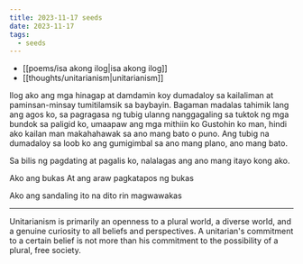 ```yaml
---
title: 2023-11-17 seeds
date: 2023-11-17
tags:
  - seeds
---
```

- [[poems/isa akong ilog|isa akong ilog]]
- [[thoughts/unitarianism|unitarianism]]

Ilog ako
ang mga hinagap at damdamin koy dumadaloy sa kailaliman at paminsan-minsay tumitilamsik sa baybayin.
Bagaman madalas tahimik lang ang agos ko, sa pagragasa ng tubig ulanng nanggagaling sa tuktok ng mga bundok sa paligid ko, umaapaw ang mga mithiin ko
Gustohin ko man, hindi ako kailan man makahahawak sa ano mang bato o puno.
Ang tubig na dumadaloy sa loob ko ang gumigimbal sa ano mang plano, ano mang bato.

Sa bilis ng pagdating at pagalis ko, nalalagas ang ano mang itayo kong ako.

Ako ang bukas
At ang araw pagkatapos ng bukas

Ako ang sandaling ito na dito rin magwawakas

***
Unitarianism is primarily an openness to a plural world, a diverse world, and a genuine curiosity to all beliefs and perspectives. A unitarian's commitment to a certain belief is not more than his commitment to the possibility of a plural, free society.